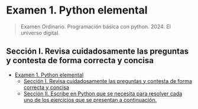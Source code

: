 # Examen 1. Python elemental

>Examen Ordinario. Programación básica con python. 2024. El universo digital.

## Sección I. Revisa cuidadosamente las preguntas y contesta de forma correcta y concisa

<!-- TOC -->

- [Examen 1. Python elemental](#examen-1-python-elemental)
  - [Sección I. Revisa cuidadosamente las preguntas y contesta de forma correcta y concisa](#secci%C3%B3n-i-revisa-cuidadosamente-las-preguntas-y-contesta-de-forma-correcta-y-concisa)
  - [Sección II. Escribe en Python que se necesita para resolver cada uno de los ejercicios que se presentan a continuación.](#secci%C3%B3n-ii-escribe-en-python-que-se-necesita-para-resolver-cada-uno-de-los-ejercicios-que-se-presentan-a-continuaci%C3%B3n)

<!-- /TOC -->